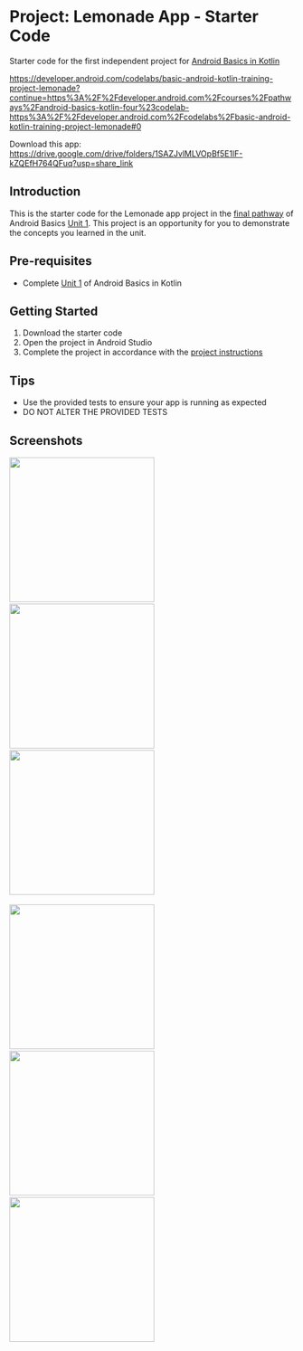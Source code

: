 Project: Lemonade App - Starter Code
==================================

Starter code for the first independent project for [Android Basics in Kotlin](https://developer.android.com/courses/android-basics-kotlin/course)

https://developer.android.com/codelabs/basic-android-kotlin-training-project-lemonade?continue=https%3A%2F%2Fdeveloper.android.com%2Fcourses%2Fpathways%2Fandroid-basics-kotlin-four%23codelab-https%3A%2F%2Fdeveloper.android.com%2Fcodelabs%2Fbasic-android-kotlin-training-project-lemonade#0

Download this app: https://drive.google.com/drive/folders/1SAZJvlMLVOpBf5E1lF-kZQEfH764QFuq?usp=share_link

Introduction
------------

This is the starter code for the Lemonade app project in the [final pathway](https://developer.android.com/courses/pathways/android-basics-kotlin-four) of Android Basics [Unit 1](https://developer.android.com/courses/android-basics-kotlin/unit-1). This project is an opportunity for you to demonstrate the concepts you learned in the unit.

Pre-requisites
--------------

- Complete [Unit 1](https://developer.android.com/courses/android-basics-kotlin/unit-1) of Android Basics in Kotlin

Getting Started
---------------

1. Download the starter code
2. Open the project in Android Studio
3. Complete the project in accordance with the [project instructions](https://developer.android.com/codelabs/basic-android-kotlin-training-project-lemonade)

Tips
----

- Use the provided tests to ensure your app is running as expected
- DO NOT ALTER THE PROVIDED TESTS

Screenshots
-----------

<img src="assets/LemonadeLogo.png"
width="256">&nbsp;&nbsp;&nbsp;
<img src="assets/SelectALemon.png"
width="256">&nbsp;&nbsp;&nbsp;
<img src="assets/JuiceTheLemon.png"
width="256">&nbsp;&nbsp;&nbsp;

<img src="assets/JuiceTheLemonCount.png"
width="256">&nbsp;&nbsp;&nbsp;
<img src="assets/DrinkYourLemonade.png"
width="256">&nbsp;&nbsp;&nbsp;
<img src="assets/StartAgain.png"
width="256">&nbsp;&nbsp;&nbsp;
